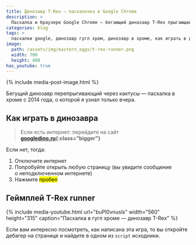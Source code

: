 ```yaml
---
title: Динозавр T-Rex — пасхалочка в Google Chrome
description: >
  Пасхалка и браузере Google Chrome — бегающий диназавр T-Rex прыгающий через кактусы на странице «Нет соединения с интернетом».
categories: blog
tags: >
  пасхалки google, динозавр гугл хром, динозавр в хроме, как играть в динозавра в хроме, пасхалки chrome
image:
  path: /assets/img/eastern_eggs/t-rex-runner.png
  width: 700
  height: 400
has_youtube: true
---
```


{% include media-post-image.html %}

Бегущий динозавр перепрыгивающий через кактусы — пасхалка в хроме c 2014 года, о которой я узнал только вчера.

## Как играть в динозавра

> Если есть интернет: перейдите на сайт **[googledino.ru](http://googledino.ru/){:class="bigger"}**

Если нет, тогда:

1. Отключите интернет
1. Попробуйте открыть любую страницу (вы увидите сообщение о неподключенном интернете)
1. Нажмите <mark>пробел</mark>

## Геймплей T-Rex runner

{%
	include media-youtube.html
	url="buPl0vnusls"
	width="560"
	height="315"
	caption="Пасхалка в гугл хроме — динозавр T-Rex"
%}

Если вам интересно посмотреть, как написана эта игра, то вы откройте дебагер на странице и найдите в одном из `script` исходники.
